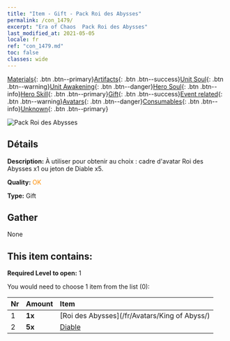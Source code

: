 ```yaml
---
title: "Item - Gift - Pack Roi des Abysses"
permalink: /con_1479/
excerpt: "Era of Chaos  Pack Roi des Abysses"
last_modified_at: 2021-05-05
locale: fr
ref: "con_1479.md"
toc: false
classes: wide
---
```

 [Materials](/ItemsFR/){: .btn .btn--primary}[Artifacts](/ItemsFR/Artifacts/){: .btn .btn--success}[Unit Soul](/ItemsFR/UnitSoul/){: .btn .btn--warning}[Unit Awakening](/ItemsFR/UnitAwakening/){: .btn .btn--danger}[Hero Soul](/ItemsFR/HeroSoul/){: .btn .btn--info}[Hero Skill](/ItemsFR/HeroSkill/){: .btn .btn--primary}[Gift](/ItemsFR/Gift/){: .btn .btn--success}[Event related](/ItemsFR/Events/){: .btn .btn--warning}[Avatars](/ItemsFR/Avatars/){: .btn .btn--danger}[Consumables](/ItemsFR/Consumables/){: .btn .btn--info}[Unknown](/ItemsFR/Unknown/){: .btn .btn--primary}

 ![Pack Roi des Abysses](/images/t/i_907093.png)

## Détails
 **Description:** À utiliser pour obtenir au choix : cadre d'avatar Roi des Abysses x1 ou jeton de Diable x5.

 **Quality:** <span style="color: #FF8C00">OK</span>

 **Type:** Gift

## Gather

  None

## This item contains:

 **Required Level to open:** 1

 You would need to choose 1 item from the list (0):

  | Nr | Amount |     Item    |
  |:---|:-------|:------------|
  | 1 |  **1x** | [Roi des Abysses](/fr/Avatars/King of Abyss/) |  | 
  | 2 |  **5x** | [Diable](/ItemsFR/unt_232/) |  | 
